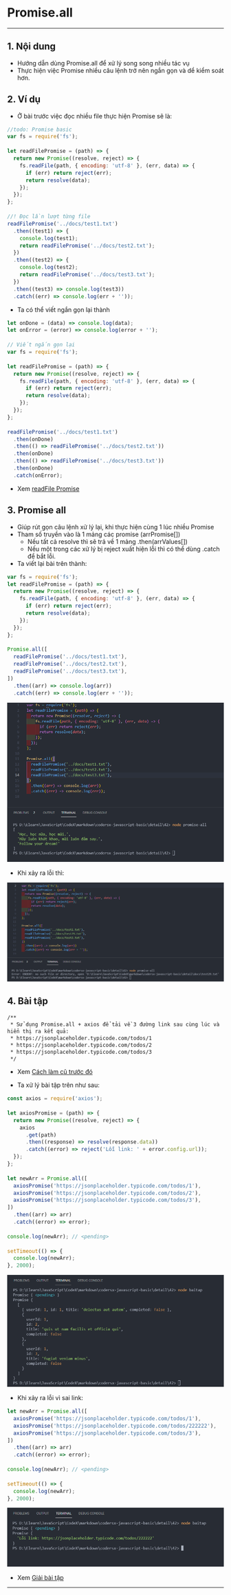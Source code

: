 # Promise.all

---

## 1. Nội dung

- Hướng dẫn dùng Promise.all để xử lý song song nhiều tác vụ
- Thực hiện việc Promise nhiều câu lệnh trở nên ngắn gọn và dể kiểm soát hơn.

## 2. Ví dụ

- Ở bài trước việc đọc nhiều file thực hiện Promise sẽ là:

```js
//todo: Promise basic
var fs = require('fs');

let readFilePromise = (path) => {
  return new Promise((resolve, reject) => {
    fs.readFile(path, { encoding: 'utf-8' }, (err, data) => {
      if (err) return reject(err);
      return resolve(data);
    });
  });
};

//! Đọc lần lượt từng file
readFilePromise('../docs/test1.txt')
  .then((test1) => {
    console.log(test1);
    return readFilePromise('../docs/test2.txt');
  })
  .then((test2) => {
    console.log(test2);
    return readFilePromise('../docs/test3.txt');
  })
  .then((test3) => console.log(test3))
  .catch((err) => console.log(err + ''));
```

- Ta có thể viết ngắn gọn lại thành

```js
let onDone = (data) => console.log(data);
let onError = (error) => console.log(error + '');

// Viết ngắn gọn lại
var fs = require('fs');

let readFilePromise = (path) => {
  return new Promise((resolve, reject) => {
    fs.readFile(path, { encoding: 'utf-8' }, (err, data) => {
      if (err) return reject(err);
      return resolve(data);
    });
  });
};

readFilePromise('../docs/test1.txt')
  .then(onDone)
  .then(() => readFilePromise('../docs/test2.txt'))
  .then(onDone)
  .then(() => readFilePromise('../docs/test3.txt'))
  .then(onDone)
  .catch(onError);
```

- Xem [readFile Promise](./promise.js)

## 3. Promise all

- Giúp rút gọn câu lệnh xử lý lại, khi thực hiện cùng 1 lúc nhiều Promise
- Tham số truyền vào là 1 mảng các promise (arrPromise[])
  - Nếu tất cả resolve thì sẽ trả về 1 mảng .then(arrValues[])
  - Nếu một trong các xử lý bị reject xuất hiện lỗi thì có thể dùng .catch để bắt lỗi.
- Ta viết lại bài trên thành:

```js
var fs = require('fs');
let readFilePromise = (path) => {
  return new Promise((resolve, reject) => {
    fs.readFile(path, { encoding: 'utf-8' }, (err, data) => {
      if (err) return reject(err);
      return resolve(data);
    });
  });
};

Promise.all([
  readFilePromise('../docs/test1.txt'),
  readFilePromise('../docs/test2.txt'),
  readFilePromise('../docs/test3.txt'),
])
  .then((arr) => console.log(arr))
  .catch((err) => console.log(err + ''));
```

![Promise all](./images/001.png 'Promise all')

- Khi xảy ra lỗi thì:

![Promise all Error](./images/002.png 'Promise all Error')

## 4. Bài tập

```
/**
 * Sử dụng Promise.all + axios để tải về 3 đường link sau cùng lúc và hiển thị ra kết quả:
 * https://jsonplaceholder.typicode.com/todos/1
 * https://jsonplaceholder.typicode.com/todos/2
 * https://jsonplaceholder.typicode.com/todos/3
 */
```

- Xem [Cách làm cũ trước đó](./baitap-older.js)

- Ta xử lý bài tập trên như sau:

```js
const axios = require('axios');

let axiosPromise = (path) => {
  return new Promise((resolve, reject) => {
    axios
      .get(path)
      .then((response) => resolve(response.data))
      .catch((error) => reject('Lỗi link: ' + error.config.url));
  });
};

let newArr = Promise.all([
  axiosPromise('https://jsonplaceholder.typicode.com/todos/1'),
  axiosPromise('https://jsonplaceholder.typicode.com/todos/2'),
  axiosPromise('https://jsonplaceholder.typicode.com/todos/3'),
])
  .then((arr) => arr)
  .catch((error) => error);

console.log(newArr); // <pending>

setTimeout(() => {
  console.log(newArr);
}, 2000);
```

![Promise all Axios](./images/004.png 'Promise all Axios')

- Khi xảy ra lỗi vì sai link:

```js
let newArr = Promise.all([
  axiosPromise('https://jsonplaceholder.typicode.com/todos/1'),
  axiosPromise('https://jsonplaceholder.typicode.com/todos/222222'),
  axiosPromise('https://jsonplaceholder.typicode.com/todos/3'),
])
  .then((arr) => arr)
  .catch((error) => error);

console.log(newArr); // <pending>

setTimeout(() => {
  console.log(newArr);
}, 2000);
```

![Promise all Axios Error](./images/005.png 'Promise all Axios Error')

- Xem [Giải bài tập](./baitap.js)

---
